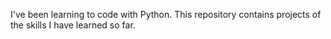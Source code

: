 I've been learning to code with Python. This repository contains projects of the skills I have learned so far.
